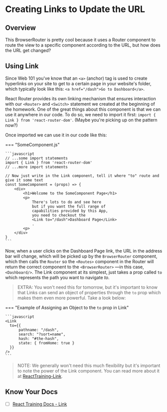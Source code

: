 # Creating Links to Update the URL

## Overview

This BrowserRouter is pretty cool because it uses a Router component to route the view to a specific component according to the URL, but how does the URL get changed?

## Using Link

Since Web 101 you've know that an `<a>` (anchor) tag is used to create hyperlinks on your site to get to a certain page in your website's folder, which typically look like this: `<a href="/dash">Go to Dashboard</a>`.

React Router provides its own linking mechanism that ensures interaction with our `<Router>` and `<Switch>` statement we created at the beginning of the homework. One of the great things about this component is that we can use it anywhere in our code. To do so, we need to import it first: `import { Link } from 'react-router-dom'`. (Maybe you're picking up on the pattern now?)

Once imported we can use it in our code like this:

=== "SomeComponent.js"

    ```javascript
    // ...some import statements
    import { Link } from 'react-router-dom'
    // ...more import statements

    // Now just write in the Link component, tell it where "to" route and give it some text
    const SomeComponent = (props) => {
        <div>
            <h1>Welcome to the SomeComponent Page</h1>
            <p>
                There's lots to do and see here
                but if you want the full range of
                capabilities provided by this App,
                you need to checkout the
                <Link to="/dash">Dashboard Page</Link>
                .
            <p>
        </div>
    }
    ```

Now, when a user clicks on the Dashboard Page link, the URL in the address bar will change, which will be picked up by the `BrowserRouter` component, which then calls the `Router` so the `<Routes>` component in the Router will return the correct component to the `<BrowserRouter>` —in this case, `<Dashboard/>`. The Link component at its simplest, just takes a prop called `to` which represents the path you want to navigate *to*.

  > EXTRA: You won't need this for tomorrow, but it's important to know that Links can send an object of properties through the `to` prop which makes them even more powerful. Take a look below:

=== "Example of Assigning an Object to the `to` prop in Link"

    ```javascript
    <Link
      to={{
          pathname: "/dash",
          search: "?sort=name",
          hash: "#the-hash",
          state: { fromHome: true }
      }}
    />
    ```

> NOTE: We generally won't need this much flexibility but it's important to note the power of the Link component. You can read more about it at [ReactTraining-Link](https://github.com/ReactTraining/react-router/blob/master/packages/react-router-dom/docs/api/Link.md).

## Know Your Docs

- [ ] [React Training Docs - Link](https://github.com/ReactTraining/react-router/blob/master/packages/react-router-dom/docs/api/Link.md)
